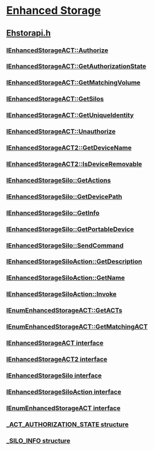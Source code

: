 # [Enhanced Storage](../_enstor/index.md)
## [Ehstorapi.h](index.md)
### [IEnhancedStorageACT::Authorize](../ehstorapi/nf-ehstorapi-ienhancedstorageact-authorize.md)
### [IEnhancedStorageACT::GetAuthorizationState](../ehstorapi/nf-ehstorapi-ienhancedstorageact-getauthorizationstate.md)
### [IEnhancedStorageACT::GetMatchingVolume](../ehstorapi/nf-ehstorapi-ienhancedstorageact-getmatchingvolume.md)
### [IEnhancedStorageACT::GetSilos](../ehstorapi/nf-ehstorapi-ienhancedstorageact-getsilos.md)
### [IEnhancedStorageACT::GetUniqueIdentity](../ehstorapi/nf-ehstorapi-ienhancedstorageact-getuniqueidentity.md)
### [IEnhancedStorageACT::Unauthorize](../ehstorapi/nf-ehstorapi-ienhancedstorageact-unauthorize.md)
### [IEnhancedStorageACT2::GetDeviceName](../ehstorapi/nf-ehstorapi-ienhancedstorageact2-getdevicename.md)
### [IEnhancedStorageACT2::IsDeviceRemovable](../ehstorapi/nf-ehstorapi-ienhancedstorageact2-isdeviceremovable.md)
### [IEnhancedStorageSilo::GetActions](../ehstorapi/nf-ehstorapi-ienhancedstoragesilo-getactions.md)
### [IEnhancedStorageSilo::GetDevicePath](../ehstorapi/nf-ehstorapi-ienhancedstoragesilo-getdevicepath.md)
### [IEnhancedStorageSilo::GetInfo](../ehstorapi/nf-ehstorapi-ienhancedstoragesilo-getinfo.md)
### [IEnhancedStorageSilo::GetPortableDevice](../ehstorapi/nf-ehstorapi-ienhancedstoragesilo-getportabledevice.md)
### [IEnhancedStorageSilo::SendCommand](../ehstorapi/nf-ehstorapi-ienhancedstoragesilo-sendcommand.md)
### [IEnhancedStorageSiloAction::GetDescription](../ehstorapi/nf-ehstorapi-ienhancedstoragesiloaction-getdescription.md)
### [IEnhancedStorageSiloAction::GetName](../ehstorapi/nf-ehstorapi-ienhancedstoragesiloaction-getname.md)
### [IEnhancedStorageSiloAction::Invoke](../ehstorapi/nf-ehstorapi-ienhancedstoragesiloaction-invoke.md)
### [IEnumEnhancedStorageACT::GetACTs](../ehstorapi/nf-ehstorapi-ienumenhancedstorageact-getacts.md)
### [IEnumEnhancedStorageACT::GetMatchingACT](../ehstorapi/nf-ehstorapi-ienumenhancedstorageact-getmatchingact.md)
### [IEnhancedStorageACT interface](../ehstorapi/nn-ehstorapi-ienhancedstorageact.md)
### [IEnhancedStorageACT2 interface](../ehstorapi/nn-ehstorapi-ienhancedstorageact2.md)
### [IEnhancedStorageSilo interface](../ehstorapi/nn-ehstorapi-ienhancedstoragesilo.md)
### [IEnhancedStorageSiloAction interface](../ehstorapi/nn-ehstorapi-ienhancedstoragesiloaction.md)
### [IEnumEnhancedStorageACT interface](../ehstorapi/nn-ehstorapi-ienumenhancedstorageact.md)
### [_ACT_AUTHORIZATION_STATE structure](../ehstorapi/ns-ehstorapi-_act_authorization_state.md)
### [_SILO_INFO structure](../ehstorapi/ns-ehstorapi-_silo_info.md)

